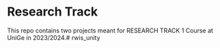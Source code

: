 Research Track
================================
This repo contains two projects meant for RESEARCH TRACK 1 Course at UniGe in 2023/2024.# rwis_unity
